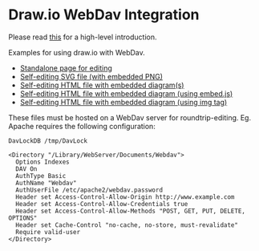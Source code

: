 # Draw.io WebDav Integration

Please read <a href="https://github.com/jgraph/drawio-html5" target="_blank">this</a> for a high-level introduction.

Examples for using draw.io with WebDav.

* <a href="http://jgraph.github.io/drawio-html5/webdav/edit-diagram.html" target="_blank">Standalone page for editing</a>
* <a href="http://jgraph.github.io/drawio-html5/webdav/self-editing.svg" target="_blank">Self-editing SVG file (with embedded PNG)</a>
* <a href="http://jgraph.github.io/drawio-html5/webdav/self-editing.html" target="_blank"> Self-editing HTML file with embedded diagram(s)</a>
* <a href="http://jgraph.github.io/drawio-html5/webdav/self-editing-embed.html" target="_blank"> Self-editing HTML file with embedded diagram (using embed.js)</a>
* <a href="http://jgraph.github.io/drawio-html5/webdav/self-editing-image.html" target="_blank"> Self-editing HTML file with embedded diagram (using img tag)</a>

These files must be hosted on a WebDav server for roundtrip-editing. Eg. Apache requires the following configuration:

```
DavLockDB /tmp/DavLock
	
<Directory "/Library/WebServer/Documents/Webdav">
  Options Indexes
  DAV On
  AuthType Basic
  AuthName "Webdav"
  AuthUserFile /etc/apache2/webdav.password
  Header set Access-Control-Allow-Origin http://www.example.com
  Header set Access-Control-Allow-Credentials true
  Header set Access-Control-Allow-Methods "POST, GET, PUT, DELETE, OPTIONS"
  Header set Cache-Control "no-cache, no-store, must-revalidate"
  Require valid-user
</Directory>
```
